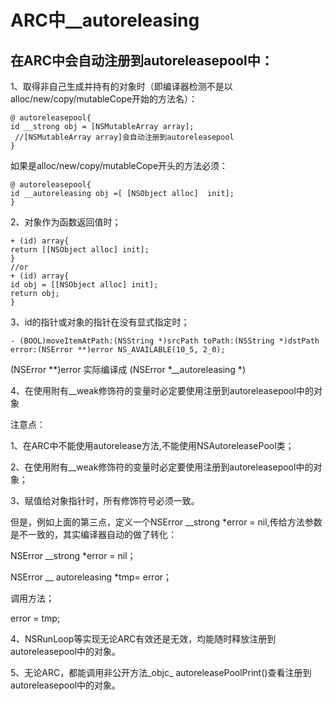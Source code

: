 # ARC中__autoreleasing 

## 在ARC中会自动注册到autoreleasepool中：

1、取得非自己生成并持有的对象时（即编译器检测不是以alloc/new/copy/mutableCope开始的方法名）：
```
@ autoreleasepool{  
id __strong obj = [NSMutableArray array];  
 //[NSMutableArray array]会自动注册到autoreleasepool  
} 
```

 如果是alloc/new/copy/mutableCope开头的方法必须：

```
@ autoreleasepool{  
id __autoreleasing obj =[ [NSObject alloc]  init];  
}  
```

2、对象作为函数返回值时；

```
+ (id) array{  
return [[NSObject alloc] init];  
}  
//or  
+ (id) array{  
id obj = [[NSObject alloc] init];  
return obj;  
}  
```

3、id的指针或对象的指针在没有显式指定时；
```
- (BOOL)moveItemAtPath:(NSString *)srcPath toPath:(NSString *)dstPath error:(NSError **)error NS_AVAILABLE(10_5, 2_0);  
```

 (NSError **)error 实际编译成 (NSError *__autoreleasing *)

4、在使用附有__weak修饰符的变量时必定要使用注册到autoreleasepool中的对象

注意点：

1、在ARC中不能使用autorelease方法,不能使用NSAutoreleasePool类；

2、在使用附有__weak修饰符的变量时必定要使用注册到autoreleasepool中的对象；

3、赋值给对象指针时，所有修饰符号必须一致。

但是，例如上面的第三点，定义一个NSError __strong *error = nil,传给方法参数是不一致的，其实编译器自动的做了转化：

NSError __strong *error = nil；

NSError __ autoreleasing *tmp= error；

调用方法；

error = tmp;

4、NSRunLoop等实现无论ARC有效还是无效，均能随时释放注册到autoreleasepool中的对象。

5、无论ARC，都能调用非公开方法_objc_ autoreleasePoolPrint()查看注册到autoreleasepool中的对象。


 
